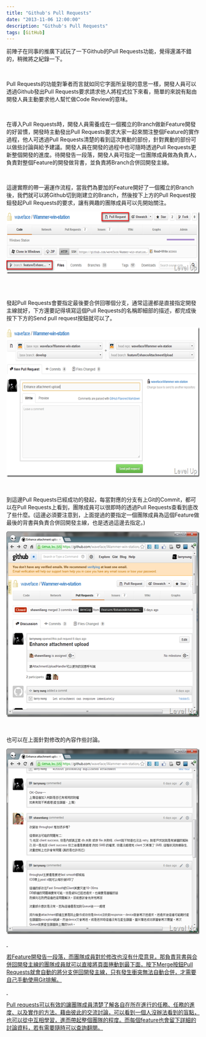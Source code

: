 ```yaml
---
title: "Github's Pull Requests"
date: "2013-11-06 12:00:00"
description: "Github's Pull Requests"
tags: [GitHub]
---
```


<p />  <p>前陣子在同事的推廣下試玩了一下Github的Pull Requests功能，覺得還滿不錯的，稍微將之紀錄一下。</p>  <p> </p>  <p>Pull Requests的功能對筆者而言就如同它字面所呈現的意思一樣，開發人員可以透過Github發出Pull Requests要求請求他人將程式拉下來看，簡單的來說有點由開發人員主動要求他人幫忙做Code Review的意味。</p>  <p> </p>  <p>在導入Pull Requests時，開發人員需養成在一個獨立的Branch做新Feature開發的好習慣，開發時主動發出Pull Requests要求大家一起來關注整個Feature的實作過程，他人可透過Pull Requests清楚的看到這次異動的部份，針對異動的部份可以做些討論與給予建議。開發人員在開發的過程中也可隨時透過Pull Requests更新整個開發的進度。待開發告一段落，開發人員可指定一位團隊成員做為負責人，負責對整個Feature的開發做背書，並負責將Branch合併回開發主線。</p>  <p> </p>  <p>這邊實際的帶一遍運作流程，當我們為要加的Feature開好了一個獨立的Branch後，我們就可以將Github切到剛建立的Branch，然後按下上方的Pull Request按鈕發起Pull Requests的要求，讓有興趣的團隊成員可以先開始關注。</p>  <p><img style="border-bottom: 0px; border-left: 0px; border-top: 0px; border-right: 0px" border="0" alt="image" src="\images\posts\550e1225-7163-4e1c-afef-c07a21c8876e\image_thumb_6.png" width="644" height="162" /></a> </p>  <p> </p>  <p>發起Pull Requests會要指定最後要合併回哪個分支，通常這邊都是直接指定開發主線就好，下方還要記得填寫這個Pull Requests的名稱即細部的描述，都完成後按下下方的Send pull request按鈕就可以了。</p>  <p><a href="http://files.dotblogs.com.tw/larrynung/1209/GithubsPullRequests_133AA/image_6.png"><img style="border-bottom: 0px; border-left: 0px; border-top: 0px; border-right: 0px" border="0" alt="image" src="\images\posts\550e1225-7163-4e1c-afef-c07a21c8876e\image_thumb_2.png" width="644" height="391" /></a> </p>  <p> </p>  <p>到這邊Pull Requests已經成功的發起，每當對應的分支有上Git的Commit，都可以在Pull Requests上看到，團隊成員可以很即時的透過Pull Requests查看到底改了些什麼。(這邊必須要注意到，上面提過的要指定一個團隊成員為這個Feature做最後的背書與負責合併回開發主線，也是透過這邊去指定。)</p>  <p><a href="http://files.dotblogs.com.tw/larrynung/1209/GithubsPullRequests_133AA/image_12.png"><img style="border-bottom: 0px; border-left: 0px; border-top: 0px; border-right: 0px" border="0" alt="image" src="\images\posts\550e1225-7163-4e1c-afef-c07a21c8876e\image_thumb_5.png" width="542" height="484" /></a> </p>  <p> </p>  <p>也可以在上面針對修改的內容作些討論。</p>  <p><a href="http://files.dotblogs.com.tw/larrynung/1209/GithubsPullRequests_133AA/image_10.png"><img style="border-bottom: 0px; border-left: 0px; border-top: 0px; border-right: 0px" border="0" alt="image" src="\images\posts\550e1225-7163-4e1c-afef-c07a21c8876e\image_thumb_4.png" width="542" height="484" /> </p>  <p> </p>  <p>若Feature開發告一段落，而團隊成員對於修改也沒有什麼意見，那負責背書與合併回開發主線的團隊成員就可以直接將頁面捲動到最下面，按下Merge按鈕Pull Requests就會自動的將分支併回開發主線，只有發生衝突無法自動合併，才需要自己手動使用Git排解。</p>  <p> </p>  <p>Pull requests可以有效的讓團隊成員清楚了解各自在所在進行的任務、任務的進度、以及實作的方法。藉由彼此的交流討論，可以看到一個人沒辦法看到的盲點，也可以從中互相學習，進而帶起整個團隊的程度。而每個feature也會留下詳細的討論資料，若有需要隨時可以查詢翻閱。</p>
